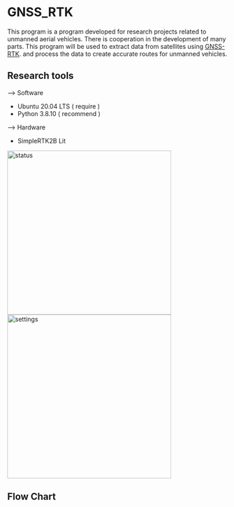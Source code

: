 # GNSS_RTK

This program is a program developed for research projects related to unmanned aerial vehicles. There is cooperation in the development of many parts. This program will be used to extract data from satellites using [GNSS-RTK](https://www.ardusimple.com/product/simplertk2blite/). and process the data to create accurate routes for unmanned vehicles.
 
## Research tools
--> Software
<ul>
   <li>Ubuntu 20.04 LTS ( require ) </li>
   <li>Python 3.8.10 ( recommend )</li>
</ul>

--> Hardware
<ul>
   <li>SimpleRTK2B Lit</li>
</ul>
<img src="https://github.com/SupakunZ/GNSS_RTK/assets/168329218/9d1c6172-f1e7-482b-804c-a12da48d5eb3" alt="status" width="375"/> <img src="https://github.com/SupakunZ/GNSS_RTK/assets/168329218/3426ee5a-7d3b-4fae-a394-a6bb6d542cb0" alt="settings" width="375"/>

## Flow Chart

